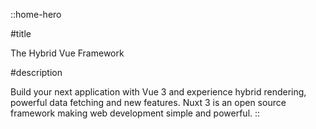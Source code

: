 ::home-hero

#title

The Hybrid Vue Framework

#description

Build your next application with Vue 3 and experience hybrid rendering, powerful data fetching and new features. Nuxt 3 is an open source framework making web development simple and powerful.
::

